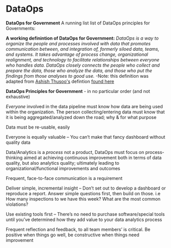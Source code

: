 # DataOps
**DataOps for Government**
A running list list of DataOps principles for Governments:

**A working definintion of DataOps for Government:**
*DataOps is a way to organize the people and processes involved with data that promotes communication between, and integration of, formerly siloed data, teams, and systems. It takes advantage of process change, organizational realignment, and technology to facilitate relationships between everyone who handles data. DataOps closely connects the people who collect and prepare the data, those who analyze the data, and those who put the findings from those analyses to good use.*
-Note: this definition was adapted from [Ashish Thusoo's](https://twitter.com/ashishthusoo?lang=en) defintion [found here](http://www.zdnet.com/article/dataops-changing-the-world-one-organization-at-a-time/)



**DataOps Principles for Government** - in no particular order (and not exhaustive)

*Everyone* involved in the data pipeline must know how data are being used within the organization. The person collecting/entering data must know that it is being aggregated/analyzed down the road; why & for what purpose

Data must be re-usable, easily

Everyone is equally valuable – You can’t make that fancy dashboard without quality data

Data/Analytics is a *process* not a product, DataOps must focus on process-thinking aimed at achieving continuous improvement both in terms of data quality, but also analytics quality; ultimately leading to organizational/functional improvements and outcomes

Frequent, face-to-face communication is a requirement

Deliver simple, incremental insight – Don’t set out to develop a dashboard or reproduce a report. Answer simple questions first, then build on those. i.e How many inspections to we have this week? What are the most common violations? 

Use existing tools first – There’s no need to purchase software/special tools until you’ve determined how they add value to your data analytics process

Frequent reflection and feedback, to all team members’ is critical. Be positive when things go well, be constructive when things need improvement
